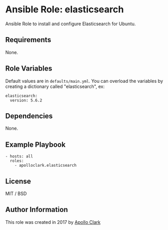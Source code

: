 # Ansible Role: elasticsearch

Ansible Role to install and configure Elasticsearch for Ubuntu.


## Requirements

None.

## Role Variables

Default values are in `defaults/main.yml`. You can overload the variables by
creating a dictionary called "elasticsearch", ex:

    elasticsearch:
      version: 5.6.2

## Dependencies

None.

## Example Playbook

    - hosts: all
      roles:
        - apolloclark.elasticsearch

## License

MIT / BSD

## Author Information

This role was created in 2017 by [Apollo Clark](https://www.apolloclark.com/)
